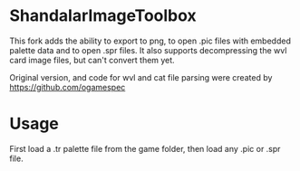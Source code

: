 # ShandalarImageToolbox
This fork adds the ability to export to png, to open .pic files with embedded palette data and to open .spr files. It also supports decompressing the wvl card image files, but can't convert them yet.

Original version, and code for wvl and cat file parsing were created by https://github.com/ogamespec


# Usage
First load a .tr palette file from the game folder, then load any .pic or .spr file.
